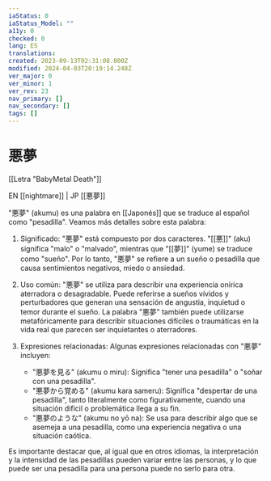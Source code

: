 ```yaml
---
iaStatus: 0
iaStatus_Model: ""
a11y: 0
checked: 0
lang: ES
translations: 
created: 2023-09-13T02:31:08.000Z
modified: 2024-04-03T20:19:14.248Z
ver_major: 0
ver_minor: 1
ver_rev: 23
nav_primary: []
nav_secondary: []
tags: []
---
```

# 悪夢

[[Letra "BabyMetal Death"]]

EN [[nightmare]] | JP [[悪夢]]


"悪夢" (akumu) es una palabra en [[Japonés]] que se traduce al español como "pesadilla". Veamos más detalles sobre esta palabra:

1. Significado: "悪夢" está compuesto por dos caracteres. "[[悪]]" (aku) significa "malo" o "malvado", mientras que "[[夢]]" (yume) se traduce como "sueño". Por lo tanto, "悪夢" se refiere a un sueño o pesadilla que causa sentimientos negativos, miedo o ansiedad.
    
2. Uso común: "悪夢" se utiliza para describir una experiencia onírica aterradora o desagradable. Puede referirse a sueños vívidos y perturbadores que generan una sensación de angustia, inquietud o temor durante el sueño. La palabra "悪夢" también puede utilizarse metafóricamente para describir situaciones difíciles o traumáticas en la vida real que parecen ser inquietantes o aterradores.
    
3. Expresiones relacionadas: Algunas expresiones relacionadas con "悪夢" incluyen:
    
    - "悪夢を見る" (akumu o miru): Significa "tener una pesadilla" o "soñar con una pesadilla".
    - "悪夢から覚める" (akumu kara sameru): Significa "despertar de una pesadilla", tanto literalmente como figurativamente, cuando una situación difícil o problemática llega a su fin.
    - "悪夢のような" (akumu no yō na): Se usa para describir algo que se asemeja a una pesadilla, como una experiencia negativa o una situación caótica.

Es importante destacar que, al igual que en otros idiomas, la interpretación y la intensidad de las pesadillas pueden variar entre las personas, y lo que puede ser una pesadilla para una persona puede no serlo para otra.